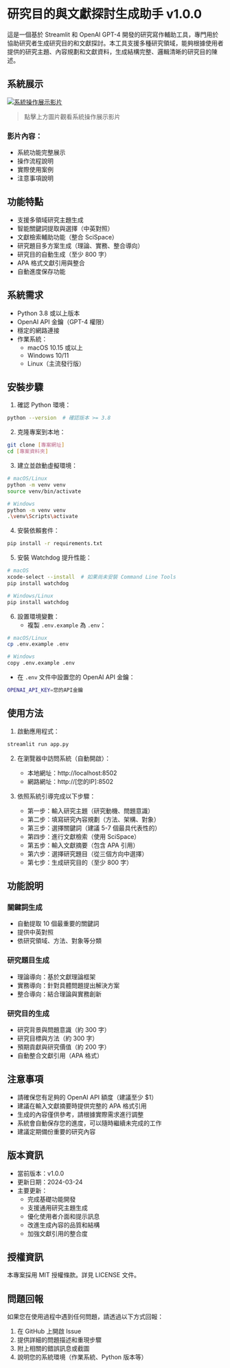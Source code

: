 # 研究目的與文獻探討生成助手 v1.0.0

這是一個基於 Streamlit 和 OpenAI GPT-4 開發的研究寫作輔助工具，專門用於協助研究者生成研究目的和文獻探討。本工具支援多種研究領域，能夠根據使用者提供的研究主題、內容規劃和文獻資料，生成結構完整、邏輯清晰的研究目的陳述。

## 系統展示

[![系統操作展示影片](https://img.youtube.com/vi/_mwUa-Rm9Co/0.jpg)](https://youtu.be/_mwUa-Rm9Co)

> 點擊上方圖片觀看系統操作展示影片

### 影片內容：
- 系統功能完整展示
- 操作流程說明
- 實際使用案例
- 注意事項說明

## 功能特點

- 支援多領域研究主題生成
- 智能關鍵詞提取與選擇（中英對照）
- 文獻檢索輔助功能（整合 SciSpace）
- 研究題目多方案生成（理論、實務、整合導向）
- 研究目的自動生成（至少 800 字）
- APA 格式文獻引用與整合
- 自動進度保存功能

## 系統需求

- Python 3.8 或以上版本
- OpenAI API 金鑰（GPT-4 權限）
- 穩定的網路連接
- 作業系統：
  - macOS 10.15 或以上
  - Windows 10/11
  - Linux（主流發行版）

## 安裝步驟

1. 確認 Python 環境：
```bash
python --version  # 確認版本 >= 3.8
```

2. 克隆專案到本地：
```bash
git clone [專案網址]
cd [專案資料夾]
```

3. 建立並啟動虛擬環境：
```bash
# macOS/Linux
python -m venv venv
source venv/bin/activate

# Windows
python -m venv venv
.\venv\Scripts\activate
```

4. 安裝依賴套件：
```bash
pip install -r requirements.txt
```

5. 安裝 Watchdog 提升性能：
```bash
# macOS
xcode-select --install  # 如果尚未安裝 Command Line Tools
pip install watchdog

# Windows/Linux
pip install watchdog
```

6. 設置環境變數：
   - 複製 `.env.example` 為 `.env`：
```bash
# macOS/Linux
cp .env.example .env

# Windows
copy .env.example .env
```
   - 在 `.env` 文件中設置您的 OpenAI API 金鑰：
```bash
OPENAI_API_KEY=您的API金鑰
```

## 使用方法

1. 啟動應用程式：
```bash
streamlit run app.py
```

2. 在瀏覽器中訪問系統（自動開啟）：
   - 本地網址：http://localhost:8502
   - 網路網址：http://[您的IP]:8502

3. 依照系統引導完成以下步驟：
   - 第一步：輸入研究主題（研究動機、問題意識）
   - 第二步：填寫研究內容規劃（方法、架構、對象）
   - 第三步：選擇關鍵詞（建議 5-7 個最具代表性的）
   - 第四步：進行文獻檢索（使用 SciSpace）
   - 第五步：輸入文獻摘要（包含 APA 引用）
   - 第六步：選擇研究題目（從三個方向中選擇）
   - 第七步：生成研究目的（至少 800 字）

## 功能說明

### 關鍵詞生成
- 自動提取 10 個最重要的關鍵詞
- 提供中英對照
- 依研究領域、方法、對象等分類

### 研究題目生成
- 理論導向：基於文獻理論框架
- 實務導向：針對具體問題提出解決方案
- 整合導向：結合理論與實務創新

### 研究目的生成
- 研究背景與問題意識（約 300 字）
- 研究目標與方法（約 300 字）
- 預期貢獻與研究價值（約 200 字）
- 自動整合文獻引用（APA 格式）

## 注意事項

- 請確保您有足夠的 OpenAI API 額度（建議至少 $1）
- 建議在輸入文獻摘要時提供完整的 APA 格式引用
- 生成的內容僅供參考，請根據實際需求進行調整
- 系統會自動保存您的進度，可以隨時繼續未完成的工作
- 建議定期備份重要的研究內容

## 版本資訊

- 當前版本：v1.0.0
- 更新日期：2024-03-24
- 主要更新：
  - 完成基礎功能開發
  - 支援通用研究主題生成
  - 優化使用者介面和提示訊息
  - 改進生成內容的品質和結構
  - 加強文獻引用的整合度

## 授權資訊

本專案採用 MIT 授權條款。詳見 LICENSE 文件。

## 問題回報

如果您在使用過程中遇到任何問題，請透過以下方式回報：
1. 在 GitHub 上開啟 Issue
2. 提供詳細的問題描述和重現步驟
3. 附上相關的錯誤訊息或截圖
4. 說明您的系統環境（作業系統、Python 版本等） 
